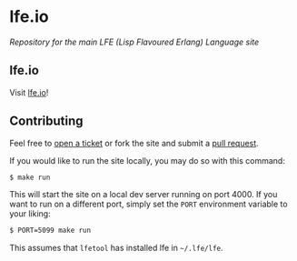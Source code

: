 # lfe.io

*Repository for the main LFE (Lisp Flavoured Erlang) Language site*

## lfe.io

Visit <a href="http://lfe.io/">lfe.io</a>!

## Contributing

Feel free to <a href="https://github.com/lfe/lfe.github.io/issues/new">open a ticket</a>
or fork the site and submit a
<a href="https://github.com/lfe/lfe.github.io/pulls">pull request</a>.

If you would like to run the site locally, you may do so with this command:

```bash
$ make run
```

This will start the site on a local dev server running on port 4000. If you
want to run on a different port, simply set the ``PORT`` environment variable
to your liking:

```bash
$ PORT=5099 make run
```

This assumes that ``lfetool`` has installed lfe in ``~/.lfe/lfe``.
